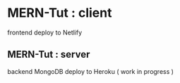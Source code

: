 # MERN-Tut : client
frontend deploy to Netlify

## MERN-Tut : server
backend MongoDB deploy to Heroku ( work in progress )
